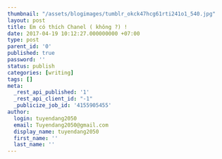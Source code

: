 ```yaml
---
thumbnail: "/assets/blogimages/tumblr_okck47hcg61rti241o1_540.jpg"
layout: post
title: Em có thích Chanel ( không ?) !
date: 2017-04-19 10:12:27.000000000 +07:00
type: post
parent_id: '0'
published: true
password: ''
status: publish
categories: [writing]
tags: []
meta:
  _rest_api_published: '1'
  _rest_api_client_id: "-1"
  _publicize_job_id: '4155905455'
author:
  login: tuyendang2050
  email: Tuyendang2050@gmail.com
  display_name: tuyendang2050
  first_name: ''
  last_name: ''
---
```

